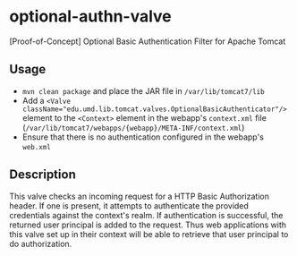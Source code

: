 # optional-authn-valve
[Proof-of-Concept] Optional Basic Authentication Filter for Apache Tomcat

## Usage

* `mvn clean package` and place the JAR file in `/var/lib/tomcat7/lib`
* Add a `<Valve className="edu.umd.lib.tomcat.valves.OptionalBasicAuthenticator"/>`
  element to the `<Context>` element in the webapp's `context.xml` file 
  (`/var/lib/tomcat7/webapps/{webapp}/META-INF/context.xml`)
* Ensure that there is no authentication configured in the webapp's `web.xml`

## Description

This valve checks an incoming request for a HTTP Basic Authorization header. If
one is present, it attempts to authenticate the provided credentials against the
context's realm. If authentication is successful, the returned user principal is
added to the request. Thus web applications with this valve set up in their
context will be able to retrieve that user principal to do authorization.
